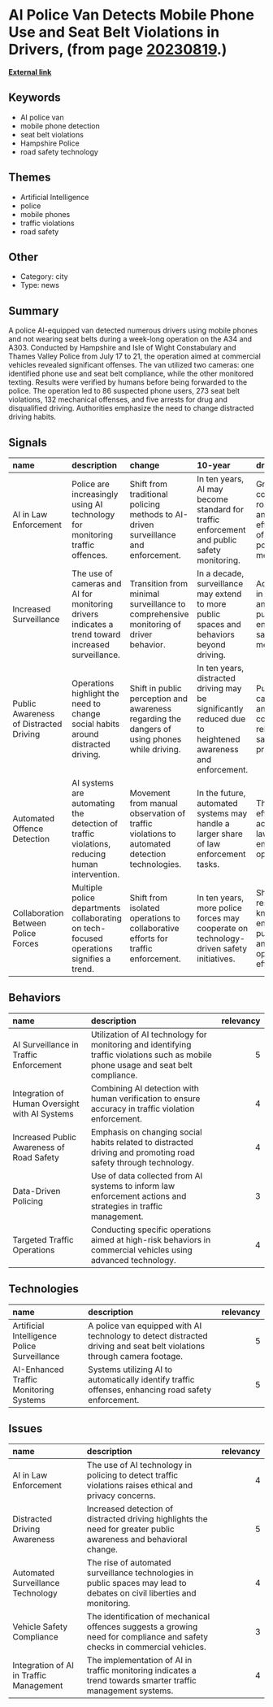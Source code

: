 # __AI Police Van Detects Mobile Phone Use and Seat Belt Violations in Drivers__, (from page [20230819](https://kghosh.substack.com/p/20230819).)

__[External link](https://www.bbc.com/news/uk-england-hampshire-66320176?)__



## Keywords

* AI police van
* mobile phone detection
* seat belt violations
* Hampshire Police
* road safety technology

## Themes

* Artificial Intelligence
* police
* mobile phones
* traffic violations
* road safety

## Other

* Category: city
* Type: news

## Summary

A police AI-equipped van detected numerous drivers using mobile phones and not wearing seat belts during a week-long operation on the A34 and A303. Conducted by Hampshire and Isle of Wight Constabulary and Thames Valley Police from July 17 to 21, the operation aimed at commercial vehicles revealed significant offenses. The van utilized two cameras: one identified phone use and seat belt compliance, while the other monitored texting. Results were verified by humans before being forwarded to the police. The operation led to 86 suspected phone users, 273 seat belt violations, 132 mechanical offenses, and five arrests for drug and disqualified driving. Authorities emphasize the need to change distracted driving habits.

## Signals

| name                                   | description                                                                                       | change                                                                                        | 10-year                                                                                                    | driving-force                                                                            |   relevancy |
|:---------------------------------------|:--------------------------------------------------------------------------------------------------|:----------------------------------------------------------------------------------------------|:-----------------------------------------------------------------------------------------------------------|:-----------------------------------------------------------------------------------------|------------:|
| AI in Law Enforcement                  | Police are increasingly using AI technology for monitoring traffic offences.                      | Shift from traditional policing methods to AI-driven surveillance and enforcement.            | In ten years, AI may become standard for traffic enforcement and public safety monitoring.                 | Growing concerns over road safety and the effectiveness of traditional policing methods. |           4 |
| Increased Surveillance                 | The use of cameras and AI for monitoring drivers indicates a trend toward increased surveillance. | Transition from minimal surveillance to comprehensive monitoring of driver behavior.          | In a decade, surveillance may extend to more public spaces and behaviors beyond driving.                   | Advancements in technology and societal push for enhanced safety measures.               |           5 |
| Public Awareness of Distracted Driving | Operations highlight the need to change social habits around distracted driving.                  | Shift in public perception and awareness regarding the dangers of using phones while driving. | In ten years, distracted driving may be significantly reduced due to heightened awareness and enforcement. | Public health campaigns and legal consequences reinforcing safe driving practices.       |           4 |
| Automated Offence Detection            | AI systems are automating the detection of traffic violations, reducing human intervention.       | Movement from manual observation of traffic violations to automated detection technologies.   | In the future, automated systems may handle a larger share of law enforcement tasks.                       | The need for efficiency and accuracy in law enforcement operations.                      |           4 |
| Collaboration Between Police Forces    | Multiple police departments collaborating on tech-focused operations signifies a trend.           | Shift from isolated operations to collaborative efforts for traffic enforcement.              | In ten years, more police forces may cooperate on technology-driven safety initiatives.                    | Shared resources and knowledge to enhance public safety and operational effectiveness.   |           3 |

## Behaviors

| name                                           | description                                                                                                                         |   relevancy |
|:-----------------------------------------------|:------------------------------------------------------------------------------------------------------------------------------------|------------:|
| AI Surveillance in Traffic Enforcement         | Utilization of AI technology for monitoring and identifying traffic violations such as mobile phone usage and seat belt compliance. |           5 |
| Integration of Human Oversight with AI Systems | Combining AI detection with human verification to ensure accuracy in traffic violation enforcement.                                 |           4 |
| Increased Public Awareness of Road Safety      | Emphasis on changing social habits related to distracted driving and promoting road safety through technology.                      |           4 |
| Data-Driven Policing                           | Use of data collected from AI systems to inform law enforcement actions and strategies in traffic management.                       |           3 |
| Targeted Traffic Operations                    | Conducting specific operations aimed at high-risk behaviors in commercial vehicles using advanced technology.                       |           4 |

## Technologies

| name                                        | description                                                                                                            |   relevancy |
|:--------------------------------------------|:-----------------------------------------------------------------------------------------------------------------------|------------:|
| Artificial Intelligence Police Surveillance | A police van equipped with AI technology to detect distracted driving and seat belt violations through camera footage. |           5 |
| AI-Enhanced Traffic Monitoring Systems      | Systems utilizing AI to automatically identify traffic offenses, enhancing road safety enforcement.                    |           5 |

## Issues

| name                                    | description                                                                                                                |   relevancy |
|:----------------------------------------|:---------------------------------------------------------------------------------------------------------------------------|------------:|
| AI in Law Enforcement                   | The use of AI technology in policing to detect traffic violations raises ethical and privacy concerns.                     |           4 |
| Distracted Driving Awareness            | Increased detection of distracted driving highlights the need for greater public awareness and behavioral change.          |           5 |
| Automated Surveillance Technology       | The rise of automated surveillance technologies in public spaces may lead to debates on civil liberties and monitoring.    |           4 |
| Vehicle Safety Compliance               | The identification of mechanical offences suggests a growing need for compliance and safety checks in commercial vehicles. |           3 |
| Integration of AI in Traffic Management | The implementation of AI in traffic monitoring indicates a trend towards smarter traffic management systems.               |           4 |